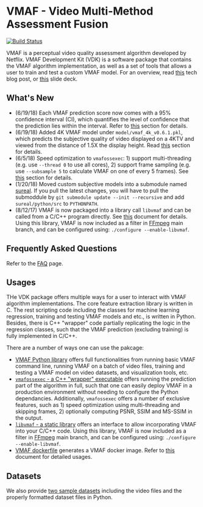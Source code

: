 VMAF - Video Multi-Method Assessment Fusion
===================
[![Build Status](https://travis-ci.org/Netflix/vmaf.svg?branch=master)](https://travis-ci.org/Netflix/vmaf)

VMAF is a perceptual video quality assessment algorithm developed by Netflix. VMAF Development Kit (VDK) is a software package that contains the VMAF algorithm implementation, as well as a set of tools that allows a user to train and test a custom VMAF model. For an overview, read [this](http://techblog.netflix.com/2016/06/toward-practical-perceptual-video.html) tech blog post, or [this](resource/doc/VMAF_ICIP17.pdf) slide deck.

## What's New

- (6/19/18) Each VMAF prediction score now comes with a 95% confidence interval (CI), which quantifies the level of confidence that the prediction lies within the interval. Refer to [this](resource/doc/VMAF_Python_library.md#invoking-prediction-confidence-interval) section for details.
- (6/19/18) Added 4K VMAF model under `model/vmaf_4k_v0.6.1.pkl`, which predicts the subjective quality of video displayed on a 4KTV and viewed from the distance of 1.5X the display height. Read [this](resource/doc/VMAF_Python_library.md#predict-quality-on-a-4ktv-screen-at-15h) section for details.
- (6/5/18) Speed optimization to `vmafossexec`: 1) support multi-threading (e.g. use `--thread 0` to use all cores), 2) support frame sampling (e.g. use `--subsample 5` to calculate VMAF on one of every 5 frames). See [this](resource/doc/vmafossexec.md#vmafossexec---python-independent-implementation) section for details.
- (1/20/18) Moved custom subjective models into a submodule named [sureal](https://github.com/Netflix/sureal). If you pull the latest changes, you will have to pull the submoddule by `git submodule update --init --recursive` and add `sureal/python/src` to `PYTHONPATH`.
- (8/12/17) VMAF is now packaged into a library call `libvmaf` and can be called from a C/C++ program directly. See [this](resource/doc/libvmaf.md) document for details. Using this library, VMAF is now included as a filter in [FFmpeg](http://ffmpeg.org/) main branch, and can be configured using: `./configure --enable-libvmaf`.

## Frequently Asked Questions

Refer to the [FAQ](FAQ.md) page.

## Usages

THe VDK package offers multiple ways for a user to interact with VMAF algorithm implementations. The core feature extraction library is written in C. The rest scripting code including the classes for machine learning regression, training and testing VMAF models and etc., is written in Python. Besides, there is C++ "wrapper" code partially replicating the logic in the regression classes, such that the VMAF prediction (excluding training) is fully implemented in C/C++.

There are a number of ways one can use the pakcage: 

  - [VMAF Python library](resource/doc/VMAF_Python_library.md) offers full functionalities from running basic VMAF command line, running VMAF on a batch of video files, training and testing a VMAF model on video datasets, and visualization tools, etc.
  - [`vmafossexec` - a C++ "wrapper" executable](resource/doc/vmafossexec.md) offers running the prediction part of the algorithm in full, such that one can easily deploy VMAF in a production environment without needing to configure the Python dependancies. Additionally, `vmafossexec` offers a number of exclusive features, such as 1) speed optimization using multi-threading and skipping frames, 2) optionally computing PSNR, SSIM and MS-SSIM in the output.
  - [`libvmaf` - a static library](resource/doc/libvmaf.md) offers an interface to allow incorporating VMAF into your C/C++ code. Using this library, VMAF is now included as a filter in [FFmpeg](http://ffmpeg.org/) main branch, and can be configured using: `./configure --enable-libvmaf`.
  - [VMAF dockerfile](Dockerfile) generates a VMAF docker image. Refer to [this](resource/doc/docker.md) document for detailed usages.
  
## Datasets

We also provide [two sample datasets](resource/doc/datasets.md) including the video files and the properly formatted dataset files in Python.

